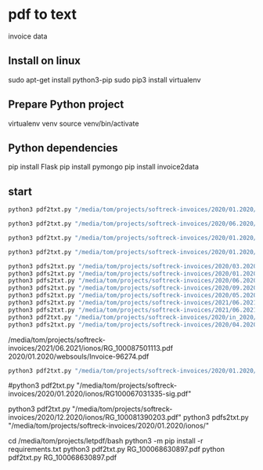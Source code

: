 # pdf to text 

invoice data


## Install on linux

sudo apt-get install python3-pip
sudo pip3 install virtualenv

## Prepare Python project
virtualenv venv
source venv/bin/activate

## Python dependencies

pip install Flask
pip install pymongo
pip install invoice2data


## start

```bash
python3 pdf2txt.py "/media/tom/projects/softreck-invoices/2020/01.2020/ionos/"
```


```bash
python3 pdf2txt.py "/media/tom/projects/softreck-invoices/2020/06.2020/ovh/"
```
```bash
python3 pdf2txt.py "/media/tom/projects/softreck-invoices/2020/01.2020/strato/"
```


```bash
python3 pdf2txt.py "/media/tom/projects/softreck-invoices/2020/01.2020/premium/"
```

```bash
python3 pdfs2txt.py "/media/tom/projects/softreck-invoices/2020/03.2020/strato/"
python3 pdfs2txt.py "/media/tom/projects/softreck-invoices/2020/01.2020/websouls/"
python3 pdfs2txt.py "/media/tom/projects/softreck-invoices/2020/06.2020/whmcs/"
python3 pdfs2txt.py "/media/tom/projects/softreck-invoices/2020/09.2020/mserwis/"
python3 pdfs2txt.py "/media/tom/projects/softreck-invoices/2020/05.2020/namesilo/"
python3 pdfs2txt.py "/media/tom/projects/softreck-invoices/2021/06.2021/ionos/"
python3 pdfs2txt.py "/media/tom/projects/softreck-invoices/2021/06.2021/strato/"
python3 pdf2txt.py "/media/tom/projects/softreck-invoices/2020/in_2020/"
python3 pdfs2txt.py "/media/tom/projects/softreck-invoices/2020/04.2020/premium/"
```
/media/tom/projects/softreck-invoices/2021/06.2021/ionos/RG_100087501113.pdf
2020/01.2020/websouls/Invoice-96274.pdf

```bash
python3 pdf2txt.py "/media/tom/projects/softreck-invoices/2020/01.2020/ionos/"
```
#python3 pdf2txt.py "/media/tom/projects/softreck-invoices/2020/01.2020/ionos/RG100067031335-sig.pdf"

python3 pdf2txt.py "/media/tom/projects/softreck-invoices/2020/12.2020/ionos/RG_100081390203.pdf"
python3 pdfs2txt.py "/media/tom/projects/softreck-invoices/2020/01.2020/ionos/"

cd /media/tom/projects/letpdf/bash
python3 -m pip install -r requirements.txt
python3 pdf2txt.py RG_100068630897.pdf
python pdf2txt.py RG_100068630897.pdf